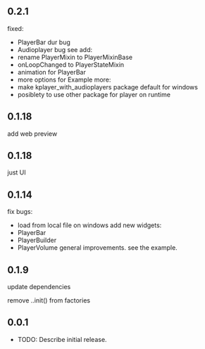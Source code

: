 ## 0.2.1
fixed:
 - PlayerBar dur bug
 - Audioplayer bug see 
add:
 - rename PlayerMixin to PlayerMixinBase
 - onLoopChanged to PlayerStateMixin
 - animation for PlayerBar
 - more options for Example
more:
 - make kplayer_with_audioplayers package default for windows
 - posiblety to use other package for player on runtime
## 0.1.18

add web preview

## 0.1.18

just UI

## 0.1.14
fix bugs:
- load from local file on windows
add new widgets:
- PlayerBar
- PlayerBuilder
- PlayerVolume
general improvements.
see the example.
## 0.1.9

update dependencies

remove ..init() from factories

## 0.0.1

* TODO: Describe initial release.
